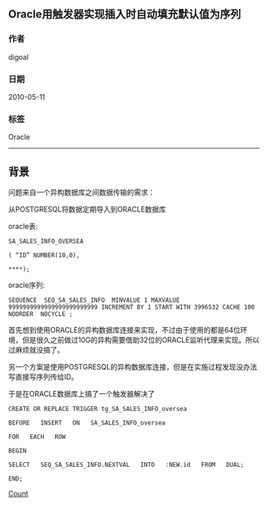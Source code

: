 ## Oracle用触发器实现插入时自动填充默认值为序列   
               
### 作者               
digoal              
                
### 日期              
2010-05-11                                                                                                     
               
### 标签                             
Oracle                 
                  
----                 
                  
## 背景             
问题来自一个异构数据库之间数据传输的需求：  
  
从POSTGRESQL将数据定期导入到ORACLE数据库  
  
oracle表:  
  
```  
SA_SALES_INFO_OVERSEA  
  
( “ID” NUMBER(10,0),  
  
****);  
```  
  
oracle序列:  
  
```  
SEQUENCE  SEQ_SA_SALES_INFO  MINVALUE 1 MAXVALUE 9999999999999999999999999 INCREMENT BY 1 START WITH 3996532 CACHE 100 NOORDER  NOCYCLE ;  
```  
  
首先想到使用ORACLE的异构数据库连接来实现，不过由于使用的都是64位环境，但是很久之前做过10G的异构需要借助32位的ORACLE监听代理来实现。所以过麻烦就没搞了。  
  
另一个方案是使用POSTGRESQL的异构数据库连接，但是在实施过程发现没办法写直接写序列传给ID。  
  
于是在ORACLE数据库上搞了一个触发器解决了  
  
```  
CREATE OR REPLACE TRIGGER tg_SA_SALES_INFO_oversea  
  
BEFORE   INSERT   ON   SA_SALES_INFO_oversea  
  
FOR   EACH   ROW  
  
BEGIN  
  
SELECT   SEQ_SA_SALES_INFO.NEXTVAL   INTO   :NEW.id   FROM   DUAL;  
  
END;  
```  
    
[Count](http://info.flagcounter.com/h9V1)                
                
